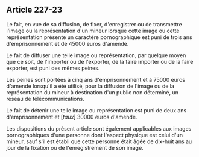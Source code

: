 Article 227-23
----
Le fait, en vue de sa diffusion, de fixer, d'enregistrer ou de transmettre
l'image ou la représentation d'un mineur lorsque cette image ou cette
représentation présente un caractère pornographique est puni de trois ans
d'emprisonnement et de 45000 euros d'amende.

Le fait de diffuser une telle image ou représentation, par quelque moyen que ce
soit, de l'importer ou de l'exporter, de la faire importer ou de la faire
exporter, est puni des mêmes peines.

Les peines sont portées à cinq ans d'emprisonnement et à 75000 euros d'amende
lorsqu'il a été utilisé, pour la diffusion de l'image ou de la représentation du
mineur à destination d'un public non déterminé, un réseau de télécommunications.

Le fait de détenir une telle image ou représentation est puni de deux ans
d'emprisonnement et [*taux*] 30000 euros d'amende.

Les dispositions du présent article sont également applicables aux images
pornographiques d'une personne dont l'aspect physique est celui d'un mineur,
sauf s'il est établi que cette personne était âgée de dix-huit ans au jour de la
fixation ou de l'enregistrement de son image.
